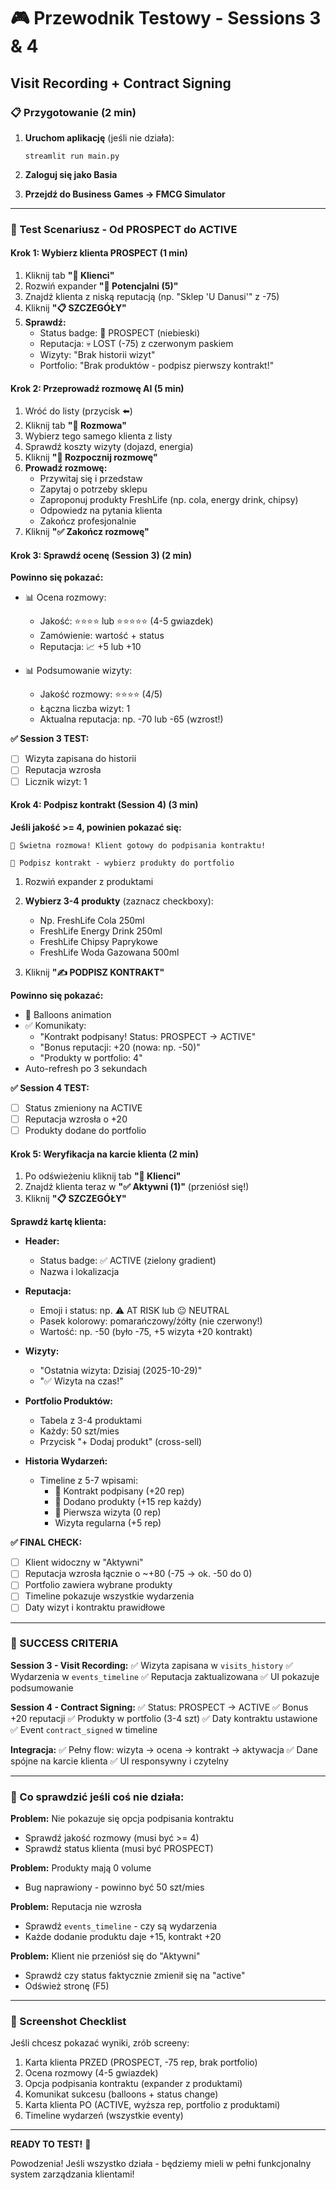 # 🎮 Przewodnik Testowy - Sessions 3 & 4
## Visit Recording + Contract Signing

### 📋 Przygotowanie (2 min)

1. **Uruchom aplikację** (jeśli nie działa):
   ```
   streamlit run main.py
   ```

2. **Zaloguj się jako Basia**

3. **Przejdź do Business Games → FMCG Simulator**

---

### 🎯 Test Scenariusz - Od PROSPECT do ACTIVE

#### **Krok 1: Wybierz klienta PROSPECT** (1 min)

1. Kliknij tab **"👥 Klienci"**
2. Rozwiń expander **"🎯 Potencjalni (5)"**
3. Znajdź klienta z niską reputacją (np. "Sklep 'U Danusi'" z -75)
4. Kliknij **"📋 SZCZEGÓŁY"**
5. **Sprawdź:**
   - Status badge: 🎯 PROSPECT (niebieski)
   - Reputacja: 💀 LOST (-75) z czerwonym paskiem
   - Wizyty: "Brak historii wizyt"
   - Portfolio: "Brak produktów - podpisz pierwszy kontrakt!"

#### **Krok 2: Przeprowadź rozmowę AI** (5 min)

1. Wróć do listy (przycisk ⬅️)
2. Kliknij tab **"💬 Rozmowa"**
3. Wybierz tego samego klienta z listy
4. Sprawdź koszty wizyty (dojazd, energia)
5. Kliknij **"🚀 Rozpocznij rozmowę"**
6. **Prowadź rozmowę:**
   - Przywitaj się i przedstaw
   - Zapytaj o potrzeby sklepu
   - Zaproponuj produkty FreshLife (np. cola, energy drink, chipsy)
   - Odpowiedz na pytania klienta
   - Zakończ profesjonalnie
7. Kliknij **"✅ Zakończ rozmowę"**

#### **Krok 3: Sprawdź ocenę (Session 3)** (2 min)

**Powinno się pokazać:**
- 📊 Ocena rozmowy:
  - Jakość: ⭐⭐⭐⭐ lub ⭐⭐⭐⭐⭐ (4-5 gwiazdek)
  - Zamówienie: wartość + status
  - Reputacja: 📈 +5 lub +10

- 📊 Podsumowanie wizyty:
  - Jakość rozmowy: ⭐⭐⭐⭐ (4/5)
  - Łączna liczba wizyt: 1
  - Aktualna reputacja: np. -70 lub -65 (wzrost!)

**✅ Session 3 TEST:**
- [ ] Wizyta zapisana do historii
- [ ] Reputacja wzrosła
- [ ] Licznik wizyt: 1

#### **Krok 4: Podpisz kontrakt (Session 4)** (3 min)

**Jeśli jakość >= 4, powinien pokazać się:**

```
🎉 Świetna rozmowa! Klient gotowy do podpisania kontraktu!

📝 Podpisz kontrakt - wybierz produkty do portfolio
```

1. Rozwiń expander z produktami
2. **Wybierz 3-4 produkty** (zaznacz checkboxy):
   - Np. FreshLife Cola 250ml
   - FreshLife Energy Drink 250ml
   - FreshLife Chipsy Paprykowe
   - FreshLife Woda Gazowana 500ml

3. Kliknij **"✍️ PODPISZ KONTRAKT"**

**Powinno się pokazać:**
- 🎈 Balloons animation
- ✅ Komunikaty:
  - "Kontrakt podpisany! Status: PROSPECT → ACTIVE"
  - "Bonus reputacji: +20 (nowa: np. -50)"
  - "Produkty w portfolio: 4"
- Auto-refresh po 3 sekundach

**✅ Session 4 TEST:**
- [ ] Status zmieniony na ACTIVE
- [ ] Reputacja wzrosła o +20
- [ ] Produkty dodane do portfolio

#### **Krok 5: Weryfikacja na karcie klienta** (2 min)

1. Po odświeżeniu kliknij tab **"👥 Klienci"**
2. Znajdź klienta teraz w **"✅ Aktywni (1)"** (przeniósł się!)
3. Kliknij **"📋 SZCZEGÓŁY"**

**Sprawdź kartę klienta:**

- **Header:**
  - Status badge: ✅ ACTIVE (zielony gradient)
  - Nazwa i lokalizacja

- **Reputacja:**
  - Emoji i status: np. ⚠️ AT RISK lub 😐 NEUTRAL
  - Pasek kolorowy: pomarańczowy/żółty (nie czerwony!)
  - Wartość: np. -50 (było -75, +5 wizyta +20 kontrakt)

- **Wizyty:**
  - "Ostatnia wizyta: Dzisiaj (2025-10-29)"
  - "✅ Wizyta na czas!"

- **Portfolio Produktów:**
  - Tabela z 3-4 produktami
  - Każdy: 50 szt/mies
  - Przycisk "+ Dodaj produkt" (cross-sell)

- **Historia Wydarzeń:**
  - Timeline z 5-7 wpisami:
    - 📝 Kontrakt podpisany (+20 rep)
    - 🌟 Dodano produkty (+15 rep każdy)
    - 🎯 Pierwsza wizyta (0 rep)
    - Wizyta regularna (+5 rep)

**✅ FINAL CHECK:**
- [ ] Klient widoczny w "Aktywni"
- [ ] Reputacja wzrosła łącznie o ~+80 (-75 → ok. -50 do 0)
- [ ] Portfolio zawiera wybrane produkty
- [ ] Timeline pokazuje wszystkie wydarzenia
- [ ] Daty wizyt i kontraktu prawidłowe

---

### 🎉 SUCCESS CRITERIA

**Session 3 - Visit Recording:**
✅ Wizyta zapisana w `visits_history`
✅ Wydarzenia w `events_timeline`
✅ Reputacja zaktualizowana
✅ UI pokazuje podsumowanie

**Session 4 - Contract Signing:**
✅ Status: PROSPECT → ACTIVE
✅ Bonus +20 reputacji
✅ Produkty w portfolio (3-4 szt)
✅ Daty kontraktu ustawione
✅ Event `contract_signed` w timeline

**Integracja:**
✅ Pełny flow: wizyta → ocena → kontrakt → aktywacja
✅ Dane spójne na karcie klienta
✅ UI responsywny i czytelny

---

### 🐛 Co sprawdzić jeśli coś nie działa:

**Problem:** Nie pokazuje się opcja podpisania kontraktu
- Sprawdź jakość rozmowy (musi być >= 4)
- Sprawdź status klienta (musi być PROSPECT)

**Problem:** Produkty mają 0 volume
- Bug naprawiony - powinno być 50 szt/mies

**Problem:** Reputacja nie wzrosła
- Sprawdź `events_timeline` - czy są wydarzenia
- Każde dodanie produktu daje +15, kontrakt +20

**Problem:** Klient nie przeniósł się do "Aktywni"
- Sprawdź czy status faktycznie zmienił się na "active"
- Odśwież stronę (F5)

---

### 📸 Screenshot Checklist

Jeśli chcesz pokazać wyniki, zrób screeny:
1. Karta klienta PRZED (PROSPECT, -75 rep, brak portfolio)
2. Ocena rozmowy (4-5 gwiazdek)
3. Opcja podpisania kontraktu (expander z produktami)
4. Komunikat sukcesu (balloons + status change)
5. Karta klienta PO (ACTIVE, wyższa rep, portfolio z produktami)
6. Timeline wydarzeń (wszystkie eventy)

---

**READY TO TEST!** 🚀

Powodzenia! Jeśli wszystko działa - będziemy mieli w pełni funkcjonalny system zarządzania klientami!

